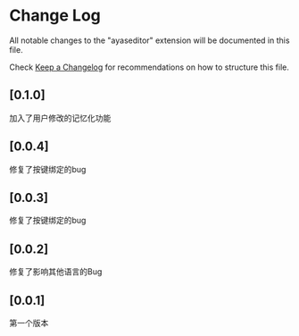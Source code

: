 # Change Log

All notable changes to the "ayaseditor" extension will be documented in this file.

Check [Keep a Changelog](http://keepachangelog.com/) for recommendations on how to structure this file.

## [0.1.0]

加入了用户修改的记忆化功能

## [0.0.4]

修复了按键绑定的bug

## [0.0.3]

修复了按键绑定的bug

## [0.0.2]

修复了影响其他语言的Bug

## [0.0.1]

第一个版本